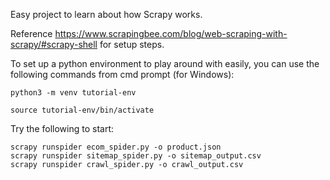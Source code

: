 Easy project to learn about how Scrapy works.

Reference https://www.scrapingbee.com/blog/web-scraping-with-scrapy/#scrapy-shell for setup steps.

To set up a python environment to play around with easily, you can use the following commands from cmd prompt (for Windows):
    
    python3 -m venv tutorial-env
    
    source tutorial-env/bin/activate

Try the following to start:

    scrapy runspider ecom_spider.py -o product.json
    scrapy runspider sitemap_spider.py -o sitemap_output.csv
    scrapy runspider crawl_spider.py -o crawl_output.csv
